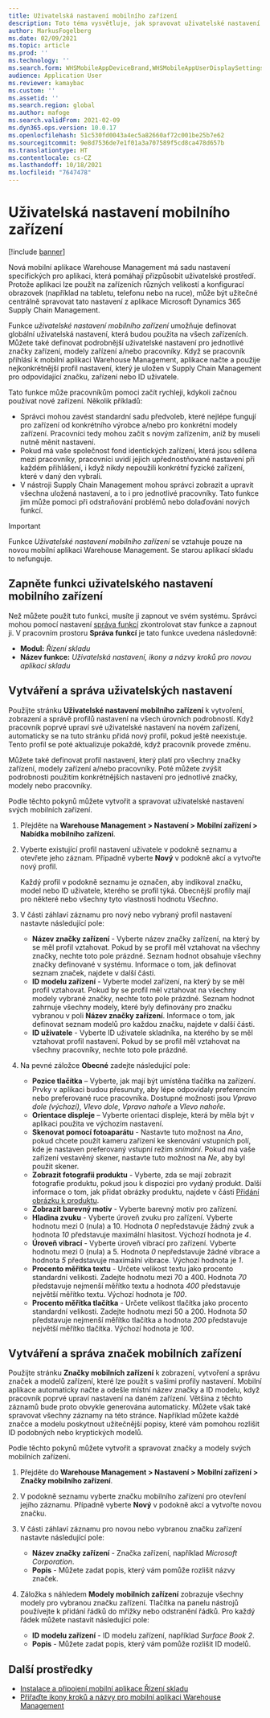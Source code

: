 ```yaml
---
title: Uživatelská nastavení mobilního zařízení
description: Toto téma vysvětluje, jak spravovat uživatelské nastavení mobilních zařízení pro pracovníky skladu.
author: MarkusFogelberg
ms.date: 02/09/2021
ms.topic: article
ms.prod: ''
ms.technology: ''
ms.search.form: WHSMobileAppDeviceBrand,WHSMobileAppUserDisplaySettings
audience: Application User
ms.reviewer: kamaybac
ms.custom: ''
ms.assetid: ''
ms.search.region: global
ms.author: mafoge
ms.search.validFrom: 2021-02-09
ms.dyn365.ops.version: 10.0.17
ms.openlocfilehash: 51c530fd0043a4ec5a82660af72c001be25b7e62
ms.sourcegitcommit: 9e8d7536de7e1f01a3a707589f5cd8ca478d657b
ms.translationtype: HT
ms.contentlocale: cs-CZ
ms.lasthandoff: 10/18/2021
ms.locfileid: "7647478"
---
```

# <a name="mobile-device-user-settings"></a>Uživatelská nastavení mobilního zařízení

[!include [banner](../../includes/banner.md)]

Nová mobilní aplikace Warehouse Management má sadu nastavení specifických pro aplikaci, která pomáhají přizpůsobit uživatelské prostředí. Protože aplikaci lze použít na zařízeních různých velikostí a konfigurací obrazovek (například na tabletu, telefonu nebo na ruce), může být užitečné centrálně spravovat tato nastavení z aplikace Microsoft Dynamics 365 Supply Chain Management.

Funkce *uživatelské nastavení mobilního zařízení* umožňuje definovat globální uživatelská nastavení, která budou použita na všech zařízeních. Můžete také definovat podrobnější uživatelské nastavení pro jednotlivé značky zařízení, modely zařízení a/nebo pracovníky. Když se pracovník přihlásí k mobilní aplikaci Warehouse Management, aplikace načte a použije nejkonkrétnější profil nastavení, který je uložen v Supply Chain Management pro odpovídající značku, zařízení nebo ID uživatele.

Tato funkce může pracovníkům pomoci začít rychleji, kdykoli začnou používat nové zařízení. Několik příkladů:

- Správci mohou zavést standardní sadu předvoleb, které nejlépe fungují pro zařízení od konkrétního výrobce a/nebo pro konkrétní modely zařízení. Pracovníci tedy mohou začít s novým zařízením, aniž by museli nutně měnit nastavení.
- Pokud má vaše společnost fond identických zařízení, která jsou sdílena mezi pracovníky, pracovníci uvidí jejich upřednostňované nastavení při každém přihlášení, i když nikdy nepoužili konkrétní fyzické zařízení, které v daný den vybrali.
- V nástroji Supply Chain Management mohou správci zobrazit a upravit všechna uložená nastavení, a to i pro jednotlivé pracovníky. Tato funkce jim může pomoci při odstraňování problémů nebo dolaďování nových funkcí.

> [!IMPORTANT]
> Funkce *Uživatelské nastavení mobilního zařízení* se vztahuje pouze na novou mobilní aplikaci Warehouse Management. Se starou aplikací skladu to nefunguje.

## <a name="turn-on-the-mobile-device-user-settings-feature"></a>Zapněte funkci uživatelského nastavení mobilního zařízení

Než můžete použít tuto funkci, musíte ji zapnout ve svém systému. Správci mohou pomocí nastavení [správa funkcí](../../fin-ops-core/fin-ops/get-started/feature-management/feature-management-overview.md) zkontrolovat stav funkce a zapnout ji. V pracovním prostoru **Správa funkcí** je tato funkce uvedena následovně:

- **Modul:** *Řízení skladu*
- **Název funkce:** *Uživatelská nastavení, ikony a názvy kroků pro novou aplikaci skladu*

## <a name="create-and-manage-user-settings"></a>Vytváření a správa uživatelských nastavení

Použijte stránku **Uživatelské nastavení mobilního zařízení** k vytvoření, zobrazení a správě profilů nastavení na všech úrovních podrobností. Když pracovník poprvé upraví své uživatelské nastavení na novém zařízení, automaticky se na tuto stránku přidá nový profil, pokud ještě neexistuje. Tento profil se poté aktualizuje pokaždé, když pracovník provede změnu.

Můžete také definovat profil nastavení, který platí pro všechny značky zařízení, modely zařízení a/nebo pracovníky. Poté můžete zvýšit podrobnosti použitím konkrétnějších nastavení pro jednotlivé značky, modely nebo pracovníky.

Podle těchto pokynů můžete vytvořit a spravovat uživatelské nastavení svých mobilních zařízení.

1. Přejděte na **Warehouse Management \> Nastavení \> Mobilní zařízení \> Nabídka mobilního zařízení**.
1. Vyberte existující profil nastavení uživatele v podokně seznamu a otevřete jeho záznam. Případně vyberte **Nový** v podokně akcí a vytvořte nový profil.

    Každý profil v podokně seznamu je označen, aby indikoval značku, model nebo ID uživatele, kterého se profil týká. Obecnější profily mají pro některé nebo všechny tyto vlastnosti hodnotu *Všechno*.

1. V části záhlaví záznamu pro nový nebo vybraný profil nastavení nastavte následující pole:

    - **Název značky zařízení** - Vyberte název značky zařízení, na který by se měl profil vztahovat. Pokud by se profil měl vztahovat na všechny značky, nechte toto pole prázdné. Seznam hodnot obsahuje všechny značky definované v systému. Informace o tom, jak definovat seznam značek, najdete v další části.
    - **ID modelu zařízení** - Vyberte model zařízení, na který by se měl profil vztahovat. Pokud by se profil měl vztahovat na všechny modely vybrané značky, nechte toto pole prázdné. Seznam hodnot zahrnuje všechny modely, které byly definovány pro značku vybranou v poli **Název značky zařízení**. Informace o tom, jak definovat seznam modelů pro každou značku, najdete v další části.
    - **ID uživatele** - Vyberte ID uživatele skladníka, na kterého by se měl vztahovat profil nastavení. Pokud by se profil měl vztahovat na všechny pracovníky, nechte toto pole prázdné.

1. Na pevné záložce **Obecné** zadejte následující pole:

    - **Pozice tlačítka** – Vyberte, jak mají být umístěna tlačítka na zařízení. Prvky v aplikaci budou přesunuty, aby lépe odpovídaly preferencím nebo preferované ruce pracovníka. Dostupné možnosti jsou *Vpravo dole (výchozí)*, *Vlevo dole*, *Vpravo nahoře* a *Vlevo nahoře*.
    - **Orientace displeje** – Vyberte orientaci displeje, která by měla být v aplikaci použita ve výchozím nastavení.
    - **Skenovat pomocí fotoaparátu** - Nastavte tuto možnost na *Ano*, pokud chcete použít kameru zařízení ke skenování vstupních polí, kde je nastaven preferovaný vstupní režim *snímání*. Pokud má vaše zařízení vestavěný skener, nastavte tuto možnost na *Ne*, aby byl použit skener.
    - **Zobrazit fotografii produktu** - Vyberte, zda se mají zobrazit fotografie produktu, pokud jsou k dispozici pro vydaný produkt. Další informace o tom, jak přidat obrázky produktu, najdete v části [Přidání obrázku k produktu](../pim/tasks/add-image-product.md).
    - **Zobrazit barevný motiv** - Vyberte barevný motiv pro zařízení.
    - **Hladina zvuku** - Vyberte úroveň zvuku pro zařízení. Vyberte hodnotu mezi 0 (nula) a 10. Hodnota *0* nepředstavuje žádný zvuk a hodnota *10* představuje maximální hlasitost. Výchozí hodnota je *4*.
    - **Úroveň vibrací** - Vyberte úroveň vibrací pro zařízení. Vyberte hodnotu mezi 0 (nula) a 5. Hodnota *0* nepředstavuje žádné vibrace a hodnota *5* představuje maximální vibrace. Výchozí hodnota je *1*.
    - **Procento měřítka textu** - Určete velikost textu jako procento standardní velikosti. Zadejte hodnotu mezi 70 a 400. Hodnota *70* představuje nejmenší měřítko textu a hodnota *400* představuje největší měřítko textu. Výchozí hodnota je *100*.
    - **Procento měřítka tlačítka** - Určete velikost tlačítka jako procento standardní velikosti. Zadejte hodnotu mezi 50 a 200. Hodnota *50* představuje nejmenší měřítko tlačítka a hodnota *200* představuje největší měřítko tlačítka. Výchozí hodnota je *100*.

## <a name="create-and-manage-mobile-device-brands"></a>Vytváření a správa značek mobilních zařízení

Použijte stránku **Značky mobilních zařízení** k zobrazení, vytvoření a správu značek a modelů zařízení, které lze použít s vašimi profily nastavení. Mobilní aplikace automaticky načte a odešle místní název značky a ID modelu, když pracovník poprvé upraví nastavení na daném zařízení. Většina z těchto záznamů bude proto obvykle generována automaticky. Můžete však také spravovat všechny záznamy na této stránce. Například můžete každé značce a modelu poskytnout užitečnější popisy, které vám pomohou rozlišit ID podobných nebo kryptických modelů.

Podle těchto pokynů můžete vytvořit a spravovat značky a modely svých mobilních zařízení.

1. Přejděte do **Warehouse Management \> Nastavení \> Mobilní zařízení \> Značky mobilního zařízení**.
1. V podokně seznamu vyberte značku mobilního zařízení pro otevření jejího záznamu. Případně vyberte **Nový** v podokně akcí a vytvořte novou značku.
1. V části záhlaví záznamu pro novou nebo vybranou značku zařízení nastavte následující pole:

    - **Název značky zařízení** - Značka zařízení, například *Microsoft Corporation*.
    - **Popis** - Můžete zadat popis, který vám pomůže rozlišit názvy značek.

1. Záložka s náhledem **Modely mobilních zařízení** zobrazuje všechny modely pro vybranou značku zařízení. Tlačítka na panelu nástrojů používejte k přidání řádků do mřížky nebo odstranění řádků. Pro každý řádek můžete nastavit následující pole:

    - **ID modelu zařízení** - ID modelu zařízení, například *Surface Book 2*.
    - **Popis** - Můžete zadat popis, který vám pomůže rozlišit ID modelů.

## <a name="additional-resources"></a>Další prostředky

- [Instalace a připojení mobilní aplikace Řízení skladu](install-configure-warehouse-management-app.md)
- [Přiřaďte ikony kroků a názvy pro mobilní aplikaci Warehouse Management](step-icons-titles.md)